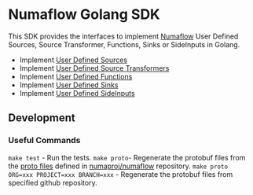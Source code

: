 # Numaflow Golang SDK

This SDK provides the interfaces to implement [Numaflow](https://github.com/numaproj/numaflow) User Defined Sources,
Source Transformer, Functions, Sinks or SideInputs in Golang.

- Implement [User Defined Sources](https://pkg.go.dev/github.com/numaproj/numaflow-go/pkg/sourcer)
- Implement [User Defined Source Transformers](https://pkg.go.dev/github.com/numaproj/numaflow-go/pkg/sourcetransformer)
- Implement [User Defined Functions](https://pkg.go.dev/github.com/numaproj/numaflow-go/pkg/function)
- Implement [User Defined Sinks](https://pkg.go.dev/github.com/numaproj/numaflow-go/pkg/sink)
- Implement [User Defined SideInputs](https://pkg.go.dev/github.com/numaproj/numaflow-go/pkg/sideinput)

## Development

### Useful Commands

`make test` - Run the tests.
`make proto`- Regenerate the protobuf files from the [proto files](https://github.com/numaproj/numaflow/tree/main/pkg/apis/proto) defined in [numaproj/numaflow](https://github.com/numaproj/numaflow) repository.
`make proto ORG=xxx PROJECT=xxx BRANCH=xxx` - Regenerate the protobuf files from specified github repository.

